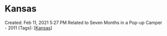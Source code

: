 # Kansas

Created: Feb 11, 2021 5:27 PM
Related to Seven Months in a Pop-up Camper - 2011 (Tags): [[Kansas]]

[//begin]: # "Autogenerated link references for markdown compatibility"
[Kansas]: Kansas.md "Kansas"
[//end]: # "Autogenerated link references"